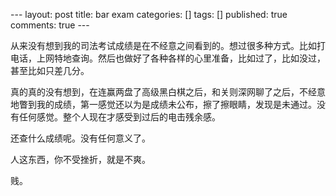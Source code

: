 --- layout: post title: bar exam categories: [] tags: [] published: true
comments: true ---

从来没有想到我的司法考试成绩是在不经意之间看到的。想过很多种方式。比如打电话，上网特地查询。然后也做好了各种各样的心里准备，比如过了，比如没过，甚至比如只差几分。

真的真的没有想到，在连赢两盘了高级黑白棋之后，和关则深网聊了之后，不经意地瞥到我的成绩，第一感觉还以为是成绩未公布，擦了擦眼睛，发现是未通过。没有任何感觉。整个人现在才感受到过后的电击残余感。

还查什么成绩呢。没有任何意义了。

人这东西，你不受挫折，就是不爽。

贱。


